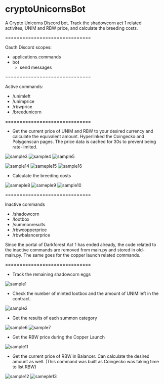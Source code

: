 # cryptoUnicornsBot
A Crypto Unicorns Discord bot. Track the shadowcorn act 1 related activites, UNIM and RBW price, and calculate the breeding costs.

==============================

Oauth Discord scopes:
- applications.commands
- bot
  - send messages

==============================

Active commands:
- /unimleft
- /unimprice
- /rbwprice
- /breedunicorn

==============================

- Get the current price of UNIM and RBW to your desired currency and calculate the equivalent amount. Hyperlinked the Coingecko and Polygonscan pages. The price data is cached for 30s to prevent being rate-limited.

![sample3](https://i.imgur.com/d2hri22.png)
![sample4](https://i.imgur.com/OZTGEct.png)
![sample5](https://i.imgur.com/oRnQjGn.png)

![sample14](https://i.imgur.com/bGSypmC.png)
![sameple15](https://i.imgur.com/WWm7kL2.png)
![sample16](https://i.imgur.com/ITb9wxD.png)


- Calculate the breeding costs

![sameple8](https://i.imgur.com/wCCT6ir.png)
![sameple9](https://i.imgur.com/LkuDxlD.png)
![sample10](https://i.imgur.com/1DqsDzz.png)

==============================

Inactive commands
- /shadowcorn
- /lootbox
- /summonresults
- /rbwcopperprice
- /rbwbalancerprice

Since the portal of Darkforest Act 1 has ended already, the code related to the inactive commands are removed from main.py and stored in old-main.py. The same goes for the copper launch related commands.

==============================

- Track the remaining shadowcorn eggs

![sample1](https://i.imgur.com/RrI03Yl.png)

- Check the number of minted lootbox and the amount of UNIM left in the contract.

![sample2](https://i.imgur.com/pVf9H3Z.png)

- Get the results of each summon category

![sample6](https://i.imgur.com/LNLJw8h.png)
![sample7](https://imgur.com/ZccsbMh.png)

- Get the RBW price during the Copper Launch

![sample11](https://i.imgur.com/oDJwyh9.png)

- Get the current price of RBW in Balancer. Can calculate the desired amount as well. (This command was built as Coingecko was taking time to list RBW)

![sample12](https://i.imgur.com/ZR1qCO1.png)
![sameple13](https://i.imgur.com/YsUsFl1.png)
